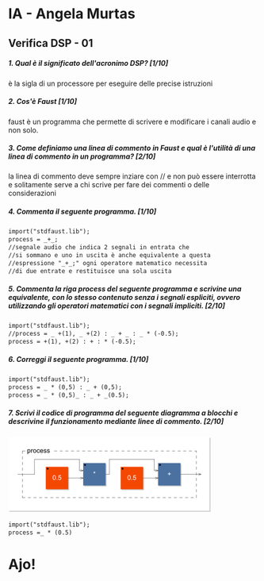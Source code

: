 # IA - Angela Murtas

## Verifica DSP - 01

##### 1. Qual è il significato dell'acronimo _DSP_? [1/10]

è la sigla di un processore per eseguire delle precise istruzioni 

##### 2. Cos'è _Faust_ [1/10]

faust è un programma che permette di scrivere e modificare i canali audio e non solo.

##### 3. Come definiamo una linea di commento in _Faust_ e qual è l'utilità di una linea di commento in un programma? [2/10]

la linea di commento deve sempre inziare con //
 e non può essere interrotta e solitamente serve a chi scrive per fare dei commenti o delle considerazioni 
##### 4. Commenta il seguente programma. [1/10]

```
import("stdfaust.lib");
process = _+_; 
//segnale audio che indica 2 segnali in entrata che
//si sommano e uno in uscita è anche equivalente a questa
//espressione "_+_;" ogni operatore matematico necessita
//di due entrate e restituisce una sola uscita
```



##### 5. Commenta la riga _process_ del seguente programma e scrivine una equivalente, con lo stesso contenuto senza i segnali espliciti, ovvero utilizzando gli operatori matematici con i segnali impliciti. [2/10]

```
import("stdfaust.lib");
//process = _ +(1), _ +(2) : _ + _ : _ * (-0.5);
process = +(1), +(2) : + : * (-0.5);
``` 

##### 6. Correggi il seguente programma. [1/10]

```
import("stdfaust.lib");
process = _ * (0,5) : _ + (0,5);
process = _ * (0,5)_ : _ + _(0.5);
```

##### 7. Scrivi il codice di programma del seguente diagramma a blocchi e descrivine il funzionamento mediante linee di commento. [2/10]

![due operatori in serie](https://github.com/LSSN/2019-05-24-1A-VERIFICA/blob/master/process.png)

```
import("stdfaust.lib");
process =_ * (0.5) 
```


# Ajo!
